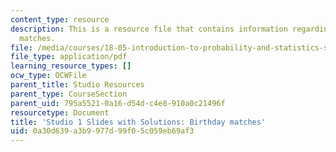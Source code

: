 ```yaml
---
content_type: resource
description: This is a resource file that contains information regarding birthday
  matches.
file: /media/courses/18-05-introduction-to-probability-and-statistics-spring-2014/0a30d639a3b9977d99f05c059eb69af3_MIT18_05S14_studio1slides.pdf
file_type: application/pdf
learning_resource_types: []
ocw_type: OCWFile
parent_title: Studio Resources
parent_type: CourseSection
parent_uid: 795a5521-0a16-d54d-c4e8-910a0c21496f
resourcetype: Document
title: 'Studio 1 Slides with Solutions: Birthday matches'
uid: 0a30d639-a3b9-977d-99f0-5c059eb69af3
---
```

